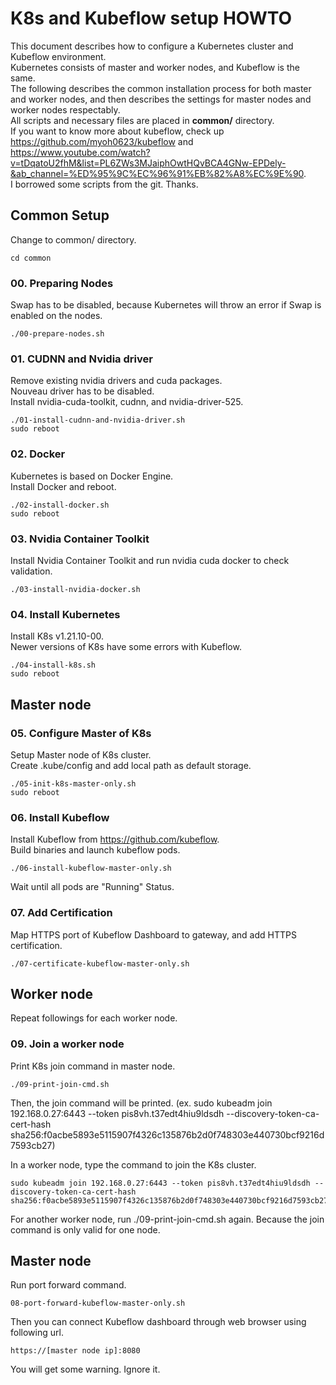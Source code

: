 # K8s and Kubeflow setup HOWTO
This document describes how to configure a Kubernetes cluster and Kubeflow environment.  
Kubernetes consists of master and worker nodes, and Kubeflow is the same.  
The following describes the common installation process for both master and worker nodes, and then describes the settings for master nodes and worker nodes respectably.  
All scripts and necessary files are placed in **common/** directory.  
If you want to know more about kubeflow, check up https://github.com/myoh0623/kubeflow and https://www.youtube.com/watch?v=tDqatoU2fhM&list=PL6ZWs3MJaiphOwtHQvBCA4GNw-EPDely-&ab_channel=%ED%95%9C%EC%96%91%EB%82%A8%EC%9E%90.  
I borrowed some scripts from the git. Thanks.  

## Common Setup
Change to common/ directory.
```
cd common
```
### 00. Preparing Nodes
Swap has to be disabled, because Kubernetes will throw an error if Swap is enabled on the nodes.
```
./00-prepare-nodes.sh
```
### 01. CUDNN and Nvidia driver
Remove existing nvidia drivers and cuda packages.  
Nouveau driver has to be disabled.  
Install nvidia-cuda-toolkit, cudnn, and nvidia-driver-525.
```
./01-install-cudnn-and-nvidia-driver.sh
sudo reboot
```
### 02. Docker
Kubernetes is based on Docker Engine.  
Install Docker and reboot.
```
./02-install-docker.sh
sudo reboot
```
### 03. Nvidia Container Toolkit
Install Nvidia Container Toolkit and run nvidia cuda docker to check validation.
```
./03-install-nvidia-docker.sh
```
### 04. Install Kubernetes
Install K8s v1.21.10-00.  
Newer versions of K8s have some errors with Kubeflow.
```
./04-install-k8s.sh
sudo reboot
```
## Master node
### 05. Configure Master of K8s
Setup Master node of K8s cluster.  
Create .kube/config and add local path as default storage.
```
./05-init-k8s-master-only.sh
sudo reboot
```
### 06. Install Kubeflow
Install Kubeflow from https://github.com/kubeflow.  
Build binaries and launch kubeflow pods.
```
./06-install-kubeflow-master-only.sh
```
Wait until all pods are "Running" Status.
### 07. Add Certification
Map HTTPS port of Kubeflow Dashboard to gateway, and add HTTPS certification.
```
./07-certificate-kubeflow-master-only.sh
```

## Worker node
Repeat followings for each worker node.
### 09. Join a worker node
Print K8s join command in master node.
```
./09-print-join-cmd.sh
```
Then, the join command will be printed. (ex. sudo kubeadm join 192.168.0.27:6443 --token pis8vh.t37edt4hiu9ldsdh --discovery-token-ca-cert-hash sha256:f0acbe5893e5115907f4326c135876b2d0f748303e440730bcf9216d7593cb27)

In a worker node, type the command to join the K8s cluster.
```
sudo kubeadm join 192.168.0.27:6443 --token pis8vh.t37edt4hiu9ldsdh --discovery-token-ca-cert-hash sha256:f0acbe5893e5115907f4326c135876b2d0f748303e440730bcf9216d7593cb27
```

For another worker node, run ./09-print-join-cmd.sh again. Because the join command is only valid for one node.  

## Master node
Run port forward command.
```
08-port-forward-kubeflow-master-only.sh
```
Then you can connect Kubeflow dashboard through web browser using following url.  
```
https://[master node ip]:8080
```
You will get some warning. Ignore it.  
